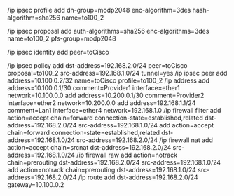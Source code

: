 /ip ipsec profile
add dh-group=modp2048 enc-algorithm=3des hash-algorithm=sha256 name=to100_2

/ip ipsec proposal
add auth-algorithms=sha256 enc-algorithms=3des name=to100_2 pfs-group=modp2048

/ip ipsec identity
add peer=toCisco

/ip ipsec policy
add dst-address=192.168.2.0/24 peer=toCisco proposal=to100_2 src-address=192.168.1.0/24 tunnel=yes
/ip ipsec peer
add address=10.100.0.2/32 name=toCisco profile=to100_2
/ip address
add address=10.100.0.1/30 comment=Provider1 interface=ether1 network=10.100.0.0
add address=10.200.0.1/30 comment=Provider2 interface=ether2 network=10.200.0.0
add address=192.168.1.1/24 comment=Lan1 interface=ether4 network=192.168.1.0
/ip firewall filter
add action=accept chain=forward connection-state=established,related dst-address=192.168.2.0/24 src-address=192.168.1.0/24
add action=accept chain=forward connection-state=established,related dst-address=192.168.1.0/24 src-address=192.168.2.0/24
/ip firewall nat
add action=accept chain=srcnat dst-address=192.168.2.0/24 src-address=192.168.1.0/24
/ip firewall raw
add action=notrack chain=prerouting dst-address=192.168.2.0/24 src-address=192.168.1.0/24
add action=notrack chain=prerouting dst-address=192.168.1.0/24 src-address=192.168.2.0/24
/ip route
add dst-address=192.168.2.0/24 gateway=10.100.0.2

